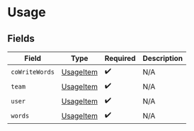 # Usage


## Fields

| Field                                         | Type                                          | Required                                      | Description                                   |
| --------------------------------------------- | --------------------------------------------- | --------------------------------------------- | --------------------------------------------- |
| `coWriteWords`                                | [UsageItem](../../models/shared/UsageItem.md) | :heavy_check_mark:                            | N/A                                           |
| `team`                                        | [UsageItem](../../models/shared/UsageItem.md) | :heavy_check_mark:                            | N/A                                           |
| `user`                                        | [UsageItem](../../models/shared/UsageItem.md) | :heavy_check_mark:                            | N/A                                           |
| `words`                                       | [UsageItem](../../models/shared/UsageItem.md) | :heavy_check_mark:                            | N/A                                           |